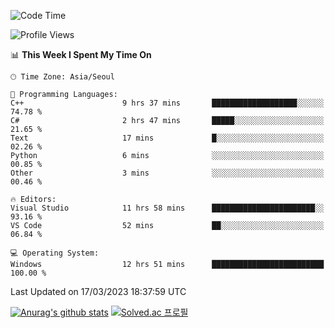 <!--START_SECTION:waka-->
![Code Time](http://img.shields.io/badge/Code%20Time-24%20hrs%2050%20mins-blue)

![Profile Views](http://img.shields.io/badge/Profile%20Views-27-blue)

📊 **This Week I Spent My Time On** 

```text
🕑︎ Time Zone: Asia/Seoul

💬 Programming Languages: 
C++                      9 hrs 37 mins       ███████████████████░░░░░░   74.78 % 
C#                       2 hrs 47 mins       █████░░░░░░░░░░░░░░░░░░░░   21.65 % 
Text                     17 mins             █░░░░░░░░░░░░░░░░░░░░░░░░   02.26 % 
Python                   6 mins              ░░░░░░░░░░░░░░░░░░░░░░░░░   00.85 % 
Other                    3 mins              ░░░░░░░░░░░░░░░░░░░░░░░░░   00.46 % 

🔥 Editors: 
Visual Studio            11 hrs 58 mins      ███████████████████████░░   93.16 % 
VS Code                  52 mins             ██░░░░░░░░░░░░░░░░░░░░░░░   06.84 % 

💻 Operating System: 
Windows                  12 hrs 51 mins      █████████████████████████   100.00 % 
```


 Last Updated on 17/03/2023 18:37:59 UTC
<!--END_SECTION:waka-->
[![Anurag's github stats](https://github-readme-stats.vercel.app/api?username=heosumin518)](https://github.com/anuraghazra/github-readme-stats)
[![Solved.ac
프로필](http://mazassumnida.wtf/api/v2/generate_badge?boj=heosumin)](https://solved.ac/heosumin)
